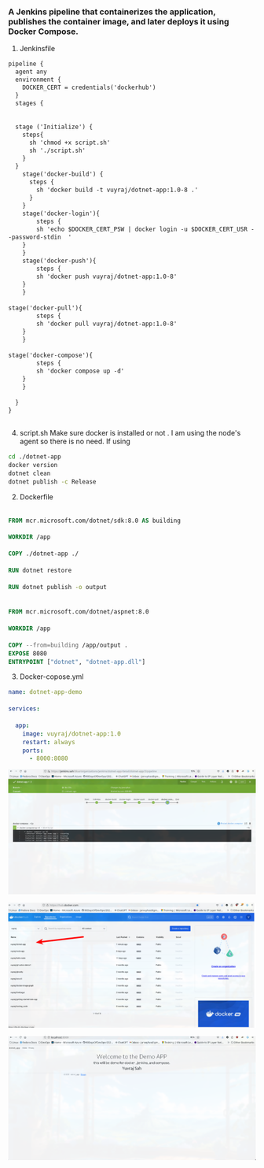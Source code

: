 

### A Jenkins pipeline that containerizes the application, publishes the container image, and later deploys it using Docker Compose.

1. Jenkinsfile
```jenkinsfile
pipeline {
  agent any
  environment {
    DOCKER_CERT = credentials('dockerhub')
  }
  stages {

  
  stage ('Initialize') {
    steps{
      sh 'chmod +x script.sh'
      sh './script.sh'
    }
  }
    stage('docker-build') {
      steps {
        sh 'docker build -t vuyraj/dotnet-app:1.0-8 .'
      }
    }
    stage('docker-login'){
        steps {
        sh 'echo $DOCKER_CERT_PSW | docker login -u $DOCKER_CERT_USR --password-stdin  '
    }
    }
    stage('docker-push'){
        steps {
        sh 'docker push vuyraj/dotnet-app:1.0-8'
    }
    }

stage('docker-pull'){
        steps {
        sh 'docker pull vuyraj/dotnet-app:1.0-8'
    }
    }

stage('docker-compose'){
        steps {
        sh 'docker compose up -d'
    }
    }
    
  }
}


```


4. script.sh
Make sure docker is installed or not . I am using the node's agent so there is no need. If using 
```sh
cd ./dotnet-app
docker version
dotnet clean
dotnet publish -c Release


```

2. Dockerfile
```Dockerfile

FROM mcr.microsoft.com/dotnet/sdk:8.0 AS building

WORKDIR /app

COPY ./dotnet-app ./

RUN dotnet restore

RUN dotnet publish -o output


FROM mcr.microsoft.com/dotnet/aspnet:8.0

WORKDIR /app

COPY --from=building /app/output .
EXPOSE 8080
ENTRYPOINT ["dotnet", "dotnet-app.dll"] 

```

3. Docker-copose.yml
```yml
name: dotnet-app-demo

services:

  app:
    image: vuyraj/dotnet-app:1.0
    restart: always
    ports:
      - 8000:8080

```


![](Images/d21-pipeline.png)

![](Images/d21-publish.png)

![](Images/d21-output.png)